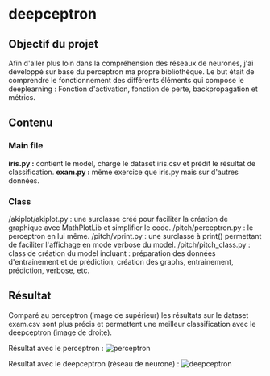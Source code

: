 # deepceptron

## Objectif du projet
Afin d'aller plus loin dans la compréhension des réseaux de neurones, j'ai développé sur base du perceptron ma propre bibliothèque.
Le but était de comprendre le fonctionnement des différents éléments qui compose le deeplearning : Fonction d'activation, fonction de perte, backpropagation et métrics.

## Contenu
### Main file
**iris.py :** contient le model, charge le dataset iris.csv et prédit le résultat de classification.
**exam.py :** même exercice que iris.py mais sur d'autres données.

### Class
/akiplot/akiplot.py : une surclasse créé pour faciliter la création de graphique avec MathPlotLib et simplifier le code.
/pitch/perceptron.py : le perceptron en lui même.
/pitch/vprint.py : une surclasse à print() permettant de faciliter l'affichage en mode verbose du model.
/pitch/pitch_class.py : class de création du model incluant : préparation des données d'entrainement et de prédiction, création des graphs, entrainement, prédiction, verbose, etc.

## Résultat
Comparé au perceptron (image de supérieur) les résultats sur le dataset exam.csv sont plus précis et permettent une meilleur classification avec le deepceptron (image de droite).

Résultat avec le perceptron :
![perceptron](https://github.com/PlomteuxKevin/deepceptron/assets/168406292/13cec4bf-7320-448a-9658-34d2f5526629)

Résultat avec le deepceptron (réseau de neurone) :
![deepceptron](https://github.com/PlomteuxKevin/deepceptron/assets/168406292/6813a2bc-d249-4e11-b36c-58ca488b41a1)
